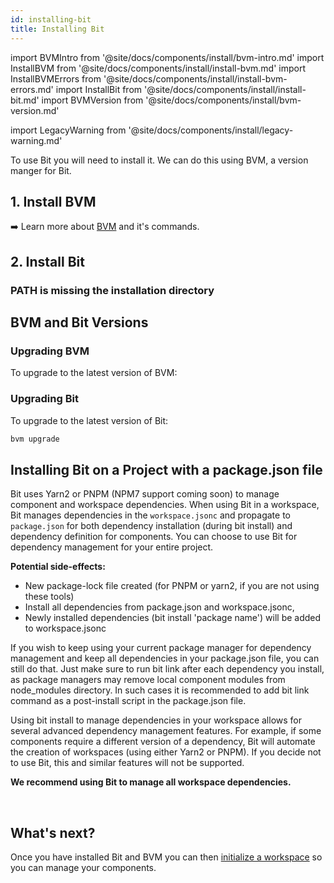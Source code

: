 ```yaml
---
id: installing-bit
title: Installing Bit
---
```


import BVMIntro from '@site/docs/components/install/bvm-intro.md'
import InstallBVM from '@site/docs/components/install/install-bvm.md'
import InstallBVMErrors from '@site/docs/components/install/install-bvm-errors.md'
import InstallBit from '@site/docs/components/install/install-bit.md'
import BVMVersion from '@site/docs/components/install/bvm-version.md'

import LegacyWarning from '@site/docs/components/install/legacy-warning.md'

To use Bit you will need to install it. We can do this using BVM, a version manger for Bit.

## 1. Install BVM

<BVMIntro />
<InstallBVM />

<InstallBVMErrors />


:arrow_right: Learn more about [BVM](/building-with-bit/bvm) and it's commands.

## 2. Install Bit

<InstallBit />

### PATH is missing the installation directory


## BVM and Bit Versions

<BVMVersion />


### Upgrading BVM

To upgrade to the latest version of BVM:

<InstallBVM />

### Upgrading Bit

To upgrade to the latest version of Bit:

```sh
bvm upgrade
```


## Installing Bit on a Project with a package.json file

Bit uses Yarn2 or PNPM (NPM7 support coming soon) to manage component and workspace dependencies. When using Bit in a workspace, Bit manages dependencies in the `workspace.jsonc` and propagate to `package.json` for both dependency installation (during bit install) and dependency definition for components. You can choose to use Bit for dependency management for your entire project.

**Potential side-effects:**

- New package-lock file created (for PNPM or yarn2, if you are not using these tools)
- Install all dependencies from package.json and workspace.jsonc,
- Newly installed dependencies (bit install 'package name') will be added to workspace.jsonc

If you wish to keep using your current package manager for dependency management and keep all dependencies in your package.json file, you can still do that. Just make sure to run bit link after each dependency you install, as package managers may remove local component modules from node_modules directory. In such cases it is recommended to add bit link command as a post-install script in the package.json file.

Using bit install to manage dependencies in your workspace allows for several advanced dependency management features. For example, if some components require a different version of a dependency, Bit will automate the creation of workspaces (using either Yarn2 or PNPM). If you decide not to use Bit, this and similar features will not be supported.

**We recommend using Bit to manage all workspace dependencies.**

<br />

<LegacyWarning />

## What's next?

Once you have installed Bit and BVM you can then [initialize a workspace](initializing-workspace) so you can manage your components.



